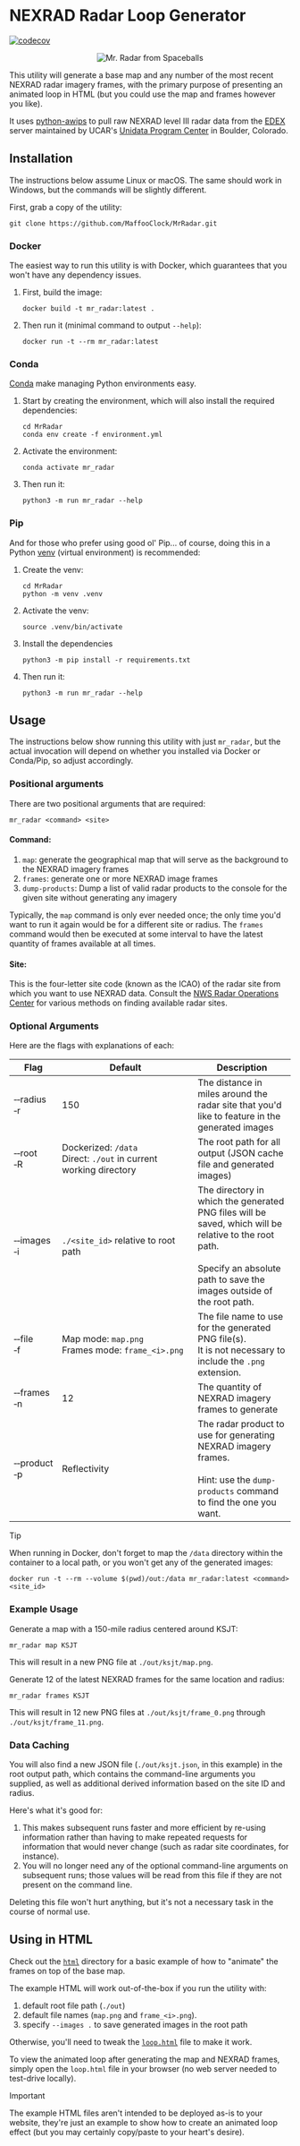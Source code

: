 # NEXRAD Radar Loop Generator

[![codecov](https://codecov.io/gh/MaffooClock/MrRadar/branch/dev/graph/badge.svg)](https://codecov.io/gh/MaffooClock/MrRadar)

<p align="center">
  <img src="https://github.com/user-attachments/assets/e45fa3ef-298b-4c7f-ba58-d82e0837f5b1" alt="Mr. Radar from Spaceballs" />
</p>

This utility will generate a base map and any number of the most recent NEXRAD radar imagery frames, with the primary purpose of presenting an animated loop in HTML (but you could use the map and frames however you like).

It uses [python-awips](https://github.com/Unidata/python-awips) to pull raw NEXRAD level III radar data from the [EDEX](https://unidata.github.io/awips2/#edex) server maintained by UCAR's [Unidata Program Center](https://www.unidata.ucar.edu/software/awips2/) in Boulder, Colorado.


## Installation

The instructions below assume Linux or macOS.  The same should work in Windows, but the commands will be slightly different.


First, grab a copy of the utility:
```shell
git clone https://github.com/MaffooClock/MrRadar.git
```

### Docker

The easiest way to run this utility is with Docker, which guarantees that you won't have any dependency issues.

1. First, build the image:
    ```shell
    docker build -t mr_radar:latest .
    ```

2. Then run it (minimal command to output `--help`):
    ```shell
    docker run -t --rm mr_radar:latest
    ```


### Conda

[Conda](https://docs.conda.io/en/latest/) make managing Python environments easy.

1. Start by creating the environment, which will also install the required dependencies:
    ```shell
    cd MrRadar
    conda env create -f environment.yml 
    ```

2. Activate the environment:
    ```shell
    conda activate mr_radar
    ```

3. Then run it:
    ```shell
    python3 -m run mr_radar --help
    ```


### Pip

And for those who prefer using good ol' Pip... of course, doing this in a Python [venv](https://docs.python.org/3/library/venv.html) (virtual environment) is recommended:

1. Create the venv:
    ```shell
    cd MrRadar
    python -m venv .venv
    ```

2. Activate the venv:
    ```shell
    source .venv/bin/activate
    ```

3. Install the dependencies
    ```shell
    python3 -m pip install -r requirements.txt
    ```

4. Then run it:
    ```shell
    python3 -m run mr_radar --help
    ```


## Usage

The instructions below show running this utility with just `mr_radar`, but the actual invocation will depend on whether you installed via Docker or Conda/Pip, so adjust accordingly.


### Positional arguments

There are two positional arguments that are required:
```shell
mr_radar <command> <site>
```


#### Command:
 1. `map`: generate the geographical map that will serve as the background to the NEXRAD imagery frames
 2. `frames`: generate one or more NEXRAD image frames
 3. `dump-products`: Dump a list of valid radar products to the console for the given site without generating any imagery

Typically, the `map` command is only ever needed once; the only time you'd want to run it again would be for a different site or radius.  The `frames` command would then be executed at some interval to have the latest quantity of frames available at all times.


#### Site:

This is the four-letter site code (known as the ICAO) of the radar site from which you want to use NEXRAD data.  Consult the [NWS Radar Operations Center](https://www.roc.noaa.gov/branches/program-branch/site-id-database.php) for various methods on finding available radar sites.


### Optional Arguments

Here are the flags with explanations of each:

<!--
    We'll need to use these to prevent the table from word-wrapping in the first two columns:
        Non-breaking hyphen: &#8209;
        Non-breaking space:  &#160; or &nbsp;
-->

| Flag                                | Default                                                                         | Description                                                                                                                                                                             |
|-------------------------------------|---------------------------------------------------------------------------------|-----------------------------------------------------------------------------------------------------------------------------------------------------------------------------------------|
| &#8209;&#8209;radius<br />&#8209;r  | 150                                                                             | The distance in miles around the radar site that you'd like to feature in the generated images                                                                                          |
| &#8209;&#8209;root<br />&#8209;R    | Dockerized:&nbsp;`/data`<br />Direct:&nbsp;`./out` in current working directory | The root path for all output (JSON cache file and generated images)                                                                                                                     |
| &#8209;&#8209;images<br />&#8209;i  | `./<site_id>` relative to root path                                             | The directory in which the generated PNG files will be saved, which will be relative to the root path.<br /><br />Specify an absolute path to save the images outside of the root path. |
| &#8209;&#8209;file<br />&#8209;f    | Map&nbsp;mode:&nbsp;`map.png`<br />Frames&nbsp;mode:&nbsp;`frame_<i>.png`       | The file name to use for the generated PNG file(s).<br />It is not necessary to include the `.png` extension.                                                                           |
| &#8209;&#8209;frames<br />&#8209;n  | 12                                                                              | The quantity of NEXRAD imagery frames to generate                                                                                                                                       |
| &#8209;&#8209;product<br />&#8209;p | Reflectivity                                                                    | The radar product to use for generating NEXRAD imagery frames.<br /><br />Hint: use the `dump-products` command to find the one you want.                                               |


> [!TIP]
> When running in Docker, don't forget to map the `/data` directory within the container to a local path, or you won't get any of the generated images:
> ```shell
> docker run -t --rm --volume $(pwd)/out:/data mr_radar:latest <command> <site_id>
> ```


### Example Usage

Generate a map with a 150-mile radius centered around KSJT:
```shell
mr_radar map KSJT
```
This will result in a new PNG file at `./out/ksjt/map.png`. 

Generate 12 of the latest NEXRAD frames for the same location and radius:
```shell
mr_radar frames KSJT
```
This will result in 12 new PNG files at `./out/ksjt/frame_0.png` through `./out/ksjt/frame_11.png`.


### Data Caching

You will also find a new JSON file (`./out/ksjt.json`, in this example) in the root output path, which contains the command-line arguments you supplied, as well as additional derived information based on the site ID and radius.

Here's what it's good for:
1. This makes subsequent runs faster and more efficient by re-using information rather than having to make repeated requests for information that would never change (such as radar site coordinates, for instance).
2. You will no longer need any of the optional command-line arguments on subsequent runs; those values will be read from this file if they are not present on the command line.

Deleting this file won't hurt anything, but it's not a necessary task in the course of normal use.


## Using in HTML

Check out the [`html`](./html) directory for a basic example of how to "animate" the frames on top of the base map.

The example HTML will work out-of-the-box if you run the utility with:
1. default root file path (`./out`)
2. default file names (`map.png` and `frame_<i>.png`).
3. specify `--images .` to save generated images in the root path

Otherwise, you'll need to tweak the [`loop.html`](./html/loop.html) file to make it work.

To view the animated loop after generating the map and NEXRAD frames, simply open the `loop.html` file in your browser (no web server needed to test-drive locally).

> [!IMPORTANT]
> The example HTML files aren't intended to be deployed as-is to your website, they're just an example to show how to create an animated loop effect (but you may certainly copy/paste to your heart's desire).

